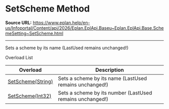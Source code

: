 # SetScheme Method

**Source URL:** https://www.eplan.help/en-us/Infoportal/Content/api/2026/Eplan.EplApi.Baseu~Eplan.EplApi.Base.SchemeSetting~SetScheme.html

---

Sets a scheme by its name (LastUsed remains unchanged!)

Overload List

| Overload | Description |
| --- | --- |
| [SetScheme(String)](Eplan.EplApi.Baseu~Eplan.EplApi.Base.SchemeSetting~SetScheme(String).html) | Sets a scheme by its name (LastUsed remains unchanged!) |
| [SetScheme(Int32)](Eplan.EplApi.Baseu~Eplan.EplApi.Base.SchemeSetting~SetScheme(Int32).html) | Sets a scheme by its number (LastUsed remains unchanged!) |
